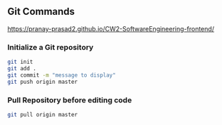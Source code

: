 ## Git Commands

 https://pranay-prasad2.github.io/CW2-SoftwareEngineering-frontend/

### Initialize a Git repository
```sh
git init
git add .
git commit -m "message to display"
git push origin master
```
### Pull Repository before editing code
```sh
git pull origin master
